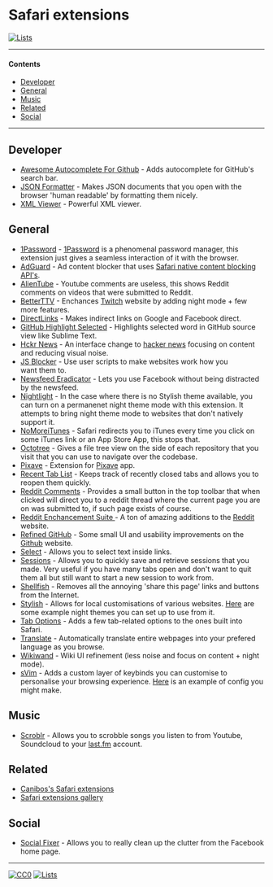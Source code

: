 # Safari extensions

[![Lists](https://img.shields.io/badge/-more%20lists-0a0a0a.svg?style=flat&colorA=0a0a0a)](https://github.com/learn-anything/curated-lists#readme)

---

#### Contents

- [Developer](#developer)
- [General](#general)
- [Music](#music)
- [Related](#related)
- [Social](#social)

---

## Developer

- [Awesome Autocomplete For Github](https://github.com/algolia/github-awesome-autocomplete) - Adds autocomplete for GitHub's search bar.
- [JSON Formatter](https://github.com/rfletcher/safari-json-formatter) - Makes JSON documents that you open with the browser 'human readable' by formatting them nicely.
- [XML Viewer](https://github.com/sergeche/xmlview) - Powerful XML viewer.

## General

- [1Password](https://agilebits.com/onepassword/extensions) - [1Password](https://1password.com) is a phenomenal password manager, this extension just gives a seamless interaction of it with the browser.
- [AdGuard](https://adguard.com/en/adblock-adguard-safari.html) - Ad content blocker that uses [Safari native content blocking API's](https://developer.apple.com/library/content/documentation/Extensions/Conceptual/ContentBlockingRules/Introduction/Introduction.html).
- [AlienTube](https://github.com/mabako/alientube) - Youtube comments are useless, this shows Reddit comments on videos that were submitted to Reddit.
- [BetterTTV](https://nightdev.com/betterttv/) - Enchances [Twitch](http://twitch.tv/) website by adding night mode + few more features.
- [DirectLinks](http://canisbos.com/) - Makes indirect links on Google and Facebook direct.
- [GitHub Highlight Selected](https://github.com/Nuclides/github-highlight-selected) - Highlights selected word in GitHub source view like Sublime Text.
- [Hckr News](https://hckrnews.com/about.html#extensions) - An interface change to [hacker news](https://news.ycombinator.com/) focusing on content and reducing visual noise.
- [JS Blocker](http://jsblocker.toggleable.com/) - Use user scripts to make websites work how you want them to.
- [Newsfeed Eradicator](http://antonosika.github.io/newsfeed-eradicator/) - Lets you use Facebook without being distracted by the newsfeed.
- [Nightlight](https://github.com/Gofake1/Nightlight) - In the case where there is no Stylish theme available, you can turn on a permanenet night theme mode with this extension. It attempts to bring night theme mode to websites that don't natively support it.
- [NoMoreiTunes](http://nomoreitunes.einserver.de/) - Safari redirects you to iTunes every time you click on some iTunes link or an App Store App, this stops that.
- [Octotree](https://github.com/buunguyen/octotree) - Gives a file tree view on the side of each repository that you visit that you can use to navigate over the codebase.
- [Pixave](http://www.littlehj.com/Pixave.safariextz) - Extension for [Pixave](http://www.littlehj.com/mac/) app.
- [Recent Tab List](http://nickvdp.com/tablist/) - Keeps track of recently closed tabs and allows you to reopen them quickly.
- [Reddit Comments](http://safariextendr.com/extension/reddit-comments) - Provides a small button in the top toolbar that when clicked will direct you to a reddit thread where the current page you are on was submitted to, if such page exists of course.
- [Reddit Enchancement Suite ](https://github.com/honestbleeps/Reddit-Enhancement-Suite) - A ton of amazing additions to the [Reddit](http://www.reddit.com/) website.
- [Refined GitHub](https://github.com/lautis/refined-github-safari) - Some small UI and usability improvements on the [Github](https://github.com/) website.
- [Select](https://github.com/makoni/select-like-a-boss-for-safari) - Allows you to select text inside links.
- [Sessions](https://sessions-extension.github.io/Sessions/) - Allows you to quickly save and retrieve sessions that you made. Very useful if you have many tabs open and don't want to quit them all but still want to start a new session to work from.
- [Shellfish](http://open-bits.com/shellfish/) - Removes all the annoying 'share this page' links and buttons from the Internet.
- [Stylish](http://sobolev.us/stylish/) - Allows for local customisations of various websites. [Here](https://wiki.nikitavoloboev.xyz/web/browsers/stylish.html) are some example night themes you can set up to use from it.
- [Tab Options](http://canisbos.com/taboptions) - Adds a few tab-related options to the ones built into Safari.
- [Translate](http://sidetree.com/extensions.html#Translate) - Automatically translate entire webpages into your prefered language as you browse.
- [Wikiwand](http://www.wikiwand.com) - Wiki UI refinement (less noise and focus on content + night mode).
- [sVim](https://github.com/flipxfx/sVim) - Adds a custom layer of keybinds you can customise to personalise your browsing experience. [Here](https://gist.github.com/c26e6a05e4e426e0542e55b7513b581c) is an example of config you might make.

## Music

- [Scroblr](http://scroblr.fm/) - Allows you to scrobble songs you listen to from Youtube, Soundcloud to your [last.fm](http://last.fm) account.

## Related

- [Canibos's Safari extensions](http://canisbos.com)
- [Safari extensions gallery](https://safari-extensions.apple.com)

## Social

- [Social Fixer](http://socialfixer.com/download.html) - Allows you to really clean up the clutter from the Facebook home page.

---

[![CC0](https://img.shields.io/badge/license-CC0-0a0a0a.svg?style=flat&colorA=0a0a0a)](https://creativecommons.org/publicdomain/zero/1.0/)
[![Lists](https://img.shields.io/badge/-more%20lists-0a0a0a.svg?style=flat&colorA=0a0a0a)](https://github.com/learn-anything/curated-lists#readme)
